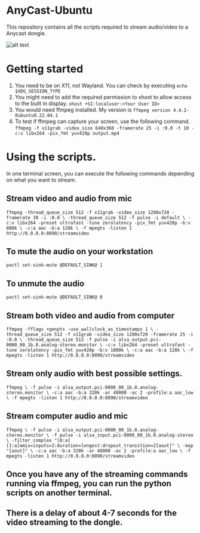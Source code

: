 # AnyCast-Ubuntu
This repository contains all the scripts required to stream audio/video to a Anycast dongle.

![alt text](https://m.media-amazon.com/images/I/61wz5O38F0L._AC_SL1500_.jpg)

# Getting started
1. You need to be on X11, not Wayland. You can check by executing `echo $XDG_SESSION_TYPE`
2. You might need to add the required permission to xhost to allow access to the built in display. `xhost +SI:localuser:<Your User ID>`
3. You would need ffmpeg installed. My version is `ffmpeg version 4.4.2-0ubuntu0.22.04.1`
4. To test if ffmpeg can capture your screen, use the following command. `ffmpeg -f x11grab -video_size 640x360 -framerate 25 -i :0.0 -t 10 -c:v libx264 -pix_fmt yuv420p output.mp4`

# Using the scripts. 
In one terminal screen, you can execute the following commands depending on what you want to stream. 

## Stream video and audio from mic
`ffmpeg -thread_queue_size 512 -f x11grab -video_size 1280x720 -framerate 30 -i :0.0 \
-thread_queue_size 512 -f pulse -i default \
-c:v libx264 -preset ultrafast -tune zerolatency -pix_fmt yuv420p -b:v 800k \
-c:a aac -b:a 128k \
-f mpegts -listen 1 http://0.0.0.0:8090/streamvideo`


## To mute the audio on your workstation
`pactl set-sink-mute @DEFAULT_SINK@ 1`

## To unmute the audio 
`pactl set-sink-mute @DEFAULT_SINK@ 0`

## Stream both video and audio from computer
`ffmpeg -fflags +genpts -use_wallclock_as_timestamps 1 \
-thread_queue_size 512 -f x11grab -video_size 1280x720 -framerate 25 -i :0.0 \
-thread_queue_size 512 -f pulse -i alsa_output.pci-0000_00_1b.0.analog-stereo.monitor \
-c:v libx264 -preset ultrafast -tune zerolatency -pix_fmt yuv420p -b:v 1000k \
-c:a aac -b:a 128k \
-f mpegts -listen 1 http://0.0.0.0:8090/streamvideo`


## Stream only audio  with best possible settings. 
`ffmpeg \
-f pulse -i alsa_output.pci-0000_00_1b.0.analog-stereo.monitor \
-c:a aac -b:a 320k -ar 48000 -ac 2 -profile:a aac_low \
-f mpegts -listen 1 http://0.0.0.0:8090/streamvideo`

## Stream computer audio and mic
`ffmpeg \
-f pulse -i alsa_output.pci-0000_00_1b.0.analog-stereo.monitor \
-f pulse -i alsa_input.pci-0000_00_1b.0.analog-stereo \
-filter_complex "[0:a][1:a]amix=inputs=2:duration=longest:dropout_transition=2[aout]" \
-map "[aout]" \
-c:a aac -b:a 320k -ar 48000 -ac 2 -profile:a aac_low \
-f mpegts -listen 1 http://0.0.0.0:8090/streamvideo`

## Once you have any of the streaming commands running via ffmpeg, you can run the python scripts on another terminal. 
## There is a delay of about 4-7 seconds for the video streaming to the dongle. 
